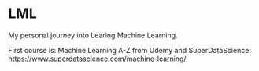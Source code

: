 # LML

 My personal journey into Learing Machine Learning.

 First course is: Machine Learning A-Z 
 from Udemy and SuperDataScience: https://www.superdatascience.com/machine-learning/